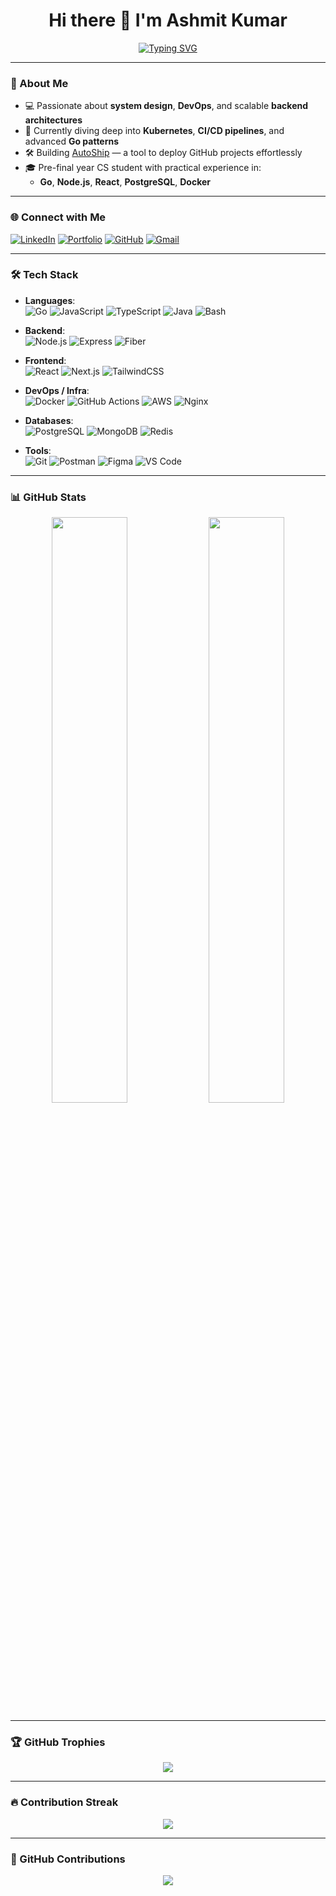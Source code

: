 <h1 align="center">Hi there 👋 I'm Ashmit Kumar</h1>

<p align="center">
  <a href="https://git.io/typing-svg">
    <img src="https://readme-typing-svg.demolab.com?font=Fira+Code&pause=1000&color=00F7FF&center=true&width=600&lines=DevOps+Practitioner;Backend+Engineer;Full+Stack+Developer&fontSize=32" alt="Typing SVG" />
  </a>
</p>

---

### 🚀 About Me

- 💻 Passionate about **system design**, **DevOps**, and scalable **backend architectures**
- 🌱 Currently diving deep into **Kubernetes**, **CI/CD pipelines**, and advanced **Go patterns**
- 🛠️ Building [AutoShip](https://github.com/Ashmit-Kumar/Auto-Ship) — a tool to deploy GitHub projects effortlessly
- 🎓 Pre-final year CS student with practical experience in:
  - **Go**, **Node.js**, **React**, **PostgreSQL**, **Docker**

---

### 🌐 Connect with Me

[![LinkedIn](https://img.shields.io/badge/LinkedIn-blue?style=flat&logo=linkedin)](https://www.linkedin.com/in/ashmitkumar1020/)
[![Portfolio](https://img.shields.io/badge/Portfolio-%23000000.svg?style=flat&logo=firefox&logoColor=white)](https://ashmitkumar.vercel.app/)
[![GitHub](https://img.shields.io/badge/GitHub-%23121011.svg?style=flat&logo=github&logoColor=white)](https://github.com/Ashmit-Kumar)
[![Gmail](https://img.shields.io/badge/Gmail-red?style=flat&logo=gmail&logoColor=white)](mailto:ashmitkumar1020@gmail.com)

---

### 🛠️ Tech Stack

- **Languages**:  
  ![Go](https://img.shields.io/badge/-Go-00ADD8?style=flat&logo=go&logoColor=white)
  ![JavaScript](https://img.shields.io/badge/-JavaScript-F7DF1E?style=flat&logo=javascript&logoColor=black)
  ![TypeScript](https://img.shields.io/badge/-TypeScript-3178C6?style=flat&logo=typescript&logoColor=white)
  ![Java](https://img.shields.io/badge/-Java-007396?style=flat&logo=java&logoColor=white)
  ![Bash](https://img.shields.io/badge/-Bash-4EAA25?style=flat&logo=gnubash&logoColor=white)

- **Backend**:  
  ![Node.js](https://img.shields.io/badge/-Node.js-339933?style=flat&logo=nodedotjs&logoColor=white)
  ![Express](https://img.shields.io/badge/-Express-000000?style=flat&logo=express&logoColor=white)
  ![Fiber](https://img.shields.io/badge/-Fiber-00c7b7?style=flat&logo=fiber&logoColor=white)

- **Frontend**:  
  ![React](https://img.shields.io/badge/-React-61DAFB?style=flat&logo=react&logoColor=black)
  ![Next.js](https://img.shields.io/badge/-Next.js-000000?style=flat&logo=nextdotjs&logoColor=white)
  ![TailwindCSS](https://img.shields.io/badge/-TailwindCSS-38B2AC?style=flat&logo=tailwindcss&logoColor=white)

- **DevOps / Infra**:  
  ![Docker](https://img.shields.io/badge/-Docker-2496ED?style=flat&logo=docker&logoColor=white)
  ![GitHub Actions](https://img.shields.io/badge/-GitHub%20Actions-2088FF?style=flat&logo=githubactions&logoColor=white)
  ![AWS](https://img.shields.io/badge/-AWS-232F3E?style=flat&logo=amazonaws&logoColor=white)
  ![Nginx](https://img.shields.io/badge/-Nginx-009639?style=flat&logo=nginx&logoColor=white)

- **Databases**:  
  ![PostgreSQL](https://img.shields.io/badge/-PostgreSQL-336791?style=flat&logo=postgresql&logoColor=white)
  ![MongoDB](https://img.shields.io/badge/-MongoDB-47A248?style=flat&logo=mongodb&logoColor=white)
  ![Redis](https://img.shields.io/badge/-Redis-DC382D?style=flat&logo=redis&logoColor=white)

- **Tools**:  
  ![Git](https://img.shields.io/badge/-Git-F05032?style=flat&logo=git&logoColor=white)
  ![Postman](https://img.shields.io/badge/-Postman-FF6C37?style=flat&logo=postman&logoColor=white)
  ![Figma](https://img.shields.io/badge/-Figma-F24E1E?style=flat&logo=figma&logoColor=white)
  ![VS Code](https://img.shields.io/badge/-VSCode-007ACC?style=flat&logo=visualstudiocode&logoColor=white)

---

### 📊 GitHub Stats

<div align="center">
  <img src="https://github-readme-stats.vercel.app/api?username=Ashmit-Kumar&show_icons=true&theme=radical&include_all_commits=true&count_private=true&hide_border=false" width="49%" />
  <img src="https://github-readme-stats.vercel.app/api/top-langs/?username=Ashmit-Kumar&layout=compact&theme=radical&hide_border=false" width="49%" />
</div>


---

### 🏆 GitHub Trophies

<p align="center">
  <img src="https://github-profile-trophy.vercel.app/?username=Ashmit-Kumar&theme=radical&no-frame=true&row=1&column=7&margin-w=10" />
</p>

---

### 🔥 Contribution Streak

<p align="center">
  <img src="https://github-readme-streak-stats.herokuapp.com?user=Ashmit-Kumar&theme=radical&hide_border=false" />
</p>

---

### 📅 GitHub Contributions

<p align="center">
  <img src="https://github-readme-activity-graph.vercel.app/graph?username=Ashmit-Kumar&theme=radical" />
</p>

